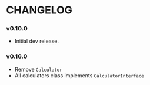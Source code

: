 CHANGELOG
=========

### v0.10.0

* Initial dev release.

### v0.16.0

* Remove `Calculator`
* All calculators class implements `CalculatorInterface`